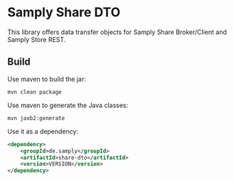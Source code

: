 # Samply Share DTO

This library offers data transfer objects for Samply Share Broker/Client and
Samply Store REST.


## Build

Use maven to build the jar:

```
mvn clean package
```

Use maven to generate the Java classes:

```
mvn jaxb2:generate
```

Use it as a dependency:

```xml
<dependency>
    <groupId>de.samply</groupId>
    <artifactId>share-dto</artifactId>
    <version>VERSION</version>
</dependency>
```
